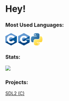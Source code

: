 <h1>Hey!</h1>

### Most Used Languages:

<div align="left">
  <img src="/C_logo.svg" height="38" width="36" alt="c logo"/>
  <img src="/cpp_logo.png" height="38" width="36" alt="cplusplus logo"/>
  <img src="/python.png" height="38" width="36" alt="python logo"/>
</div>

### Stats:

<picture>
<source 
  srcset="https://github-readme-stats.vercel.app/api?username=i-dont-have-any-good-names&show_icons=true&theme=dark](https://github-readme-stats.vercel.app/api?username=i-dont-have-any-good-names&show_icons=true&bg_color=00000000&border_color=aaaaaa88&text_color=888888"
  media="(prefers-color-scheme: dark)"
/>
<img src="https://github-readme-stats.vercel.app/api?username=i-dont-have-any-good-names&show_icons=true&bg_color=00000000&border_color=aaaaaa88&text_color=888888&custom_title=Status" />
</picture>

<!--
<source 
  srcset="https://github-readme-stats.vercel.app/api/top-langs/?username=i-dont-have-any-good-names&bg_color=00000000&border_color=aaaaaa88&text_color=888888"
  media="(prefers-color-scheme: dark)"
/>
<img src="https://github-readme-stats.vercel.app/api/top-langs/?username=i-dont-have-any-good-names&bg_color=00000000&border_color=aaaaaa88&text_color=888888"
/>
</picture>
-->

<!--
![](https://github-readme-stats.vercel.app/api?username=i-dont-have-any-good-names&show_icons=true&bg_color=00000000&border_color=aaaaaa88&text_color=888888&custom_title=Stats)
-->

### Projects:
<div align="left">
  <a href="https://github.com/i-dont-have-any-good-names/C_SDL">SDL2 (C)</a>
</div>
